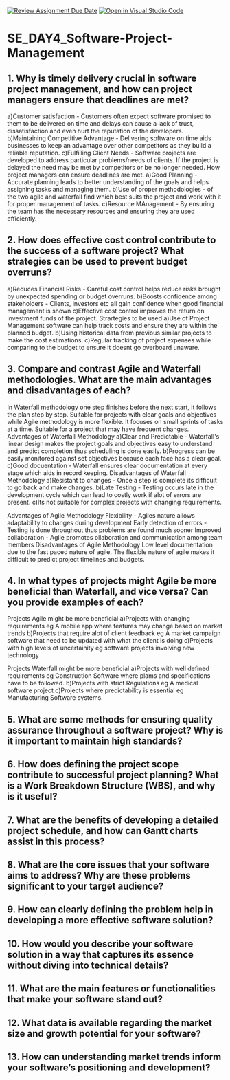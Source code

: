 [![Review Assignment Due Date](https://classroom.github.com/assets/deadline-readme-button-22041afd0340ce965d47ae6ef1cefeee28c7c493a6346c4f15d667ab976d596c.svg)](https://classroom.github.com/a/9pw6JKcu)
[![Open in Visual Studio Code](https://classroom.github.com/assets/open-in-vscode-2e0aaae1b6195c2367325f4f02e2d04e9abb55f0b24a779b69b11b9e10269abc.svg)](https://classroom.github.com/online_ide?assignment_repo_id=18854621&assignment_repo_type=AssignmentRepo)
# SE_DAY4_Software-Project-Management
## 1. Why is timely delivery crucial in software project management, and how can project managers ensure that deadlines are met?
a)Customer satisfaction - Customers often expect software promised to them to be delivered on time and delays can cause a lack of trust, dissatisfaction and even hurt the reputation of the developers.
b)Maintaining Competitive Advantage - Delivering software on time aids businesses to keep an advantage over other competitors as they build a reliable reputation.
c)Fulfilling Client Needs - Software projects are developed to address particular problems/needs of clients. If the project is delayed the need may be met by competitors or be no longer needed.
How project managers can ensure deadlines are met.
a)Good Planning - Accurate planning leads to better understanding of the goals and helps assigning tasks and managing them.
b)Use of proper methodologies - of the two agile and waterfall find which best suits the project and work with it for proper management of tasks.
c)Resource MAnagement - By ensuring the team has the necessary resources and ensuring they are used efficiently.

## 2. How does effective cost control contribute to the success of a software project? What strategies can be used to prevent budget overruns?
a)Reduces Financial Risks - Careful cost control helps reduce risks brought by unexpected spending or budget overruns.
b)Boosts confidence among stakeholders - Clients, investors etc all gain confidence when good financial management is shown
c)Effective cost control improves the return on investment funds of the project.
Strartegies to be used
a)Use of Project Management software can help track costs and ensure they are within the planned budget.
b)Using historical data from previous similar projects to make the cost estimations.
c)Regular tracking of project expenses while comparing to the budget to ensure it doesnt go overboard unaware.

## 3. Compare and contrast Agile and Waterfall methodologies. What are the main advantages and disadvantages of each?
In Waterfall methodology one step finishes before the next start, it follows the plan step by step. Suitable for projects with clear goals and objectives while Agile methodology is more flexible. It focuses on small sprints of tasks at a time. Suitable for a project that may have frequent changes.
Advantages of Waterfall Methodology
a)Clear and Predictable - Waterfall's linear design makes the project goals and objectives easy to understand and predict completion thus scheduling is done easily.
b)Progress can be easily monitored against set objectives because each face has a clear goal.
c)Good docuentation - Waterfall ensures clear documentation at every stage which aids in record keeping.
Disadvantages of Waterfall Methodology
a)Resistant to changes - Once a step is complete its difficult to go back and make changes.
b)Late Testing - Testing occurs late in the development cycle which can lead to costly work if alot of errors are present.
c)Its not suitable for complex projects with changing requirements.

Advantages of Agile Methodology
Flexibility - Agiles nature allows adaptability to changes during development
Early detection of errors - Testing is done throughout thus problems are found much sooner
Improved collaboration - Agile promotes ollaboration and communication among team members
Disadvantages of Agile Methodology
Low level documentation due to the fast paced nature of agile.
The flexible nature of agile makes it difficult to predict project timelines and budgets.

## 4. In what types of projects might Agile be more beneficial than Waterfall, and vice versa? Can you provide examples of each?
Projects Agile might be more beneficial
a)Projects with changing requirements eg A mobile app where features may change based on market trends
b)Projects that require alot of client feedback eg A market campaign software that need to be updated with what the client is doing 
c)Projects with high levels of uncertainity eg software projects involving new technology

Projects Waterfall might be more beneficial
a)Projects with well defined requirements eg Construction Software where plams and specifications have to be followed.
b)Projects with strict Regulations eg A medical software project
c)Projects where predictability is essential eg Manufacturing Software systems.

## 5. What are some methods for ensuring quality assurance throughout a software project? Why is it important to maintain high standards?
## 6. How does defining the project scope contribute to successful project planning? What is a Work Breakdown Structure (WBS), and why is it useful?
## 7. What are the benefits of developing a detailed project schedule, and how can Gantt charts assist in this process?
## 8. What are the core issues that your software aims to address? Why are these problems significant to your target audience?
## 9. How can clearly defining the problem help in developing a more effective software solution?
## 10. How would you describe your software solution in a way that captures its essence without diving into technical details?
## 11. What are the main features or functionalities that make your software stand out?
## 12. What data is available regarding the market size and growth potential for your software?
## 13. How can understanding market trends inform your software’s positioning and development?
